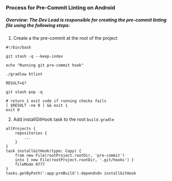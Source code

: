 ### Process for Pre-Commit Linting on Android

##### Overview: The Dev Lead is responsible for creating the pre-commit linting file using the following steps:  

1. Create a the pre-commit at the root of the project
```
#!/bin/bash

git stash -q --keep-index

echo "Running git pre-commit hook"

./gradlew ktlint

RESULT=$?

git stash pop -q

# return 1 exit code if running checks fails
[ $RESULT -ne 0 ] && exit 1
exit 0
```
2. Add installGitHook task to the root `build.gradle`
```
allProjects {
    repositories {
        ...
    }
}
task installGitHook(type: Copy) {
    from new File(rootProject.rootDir, 'pre-commit')
    into { new File(rootProject.rootDir, '.git/hooks') }
    fileMode 0777
}
tasks.getByPath(':app:preBuild').dependsOn installGitHook
```
